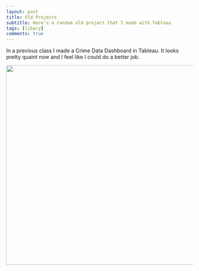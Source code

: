 ```yaml
---
layout: post
title: Old Projects
subtitle: Here's a random old project that I made with Tableau
tags: [libary]
comments: true
---
```


In a previous class I made a Crime Data Dashboard in Tableau.  It looks pretty quaint now and I feel like I could do a better job.

<kbd>
<p><a href="https://public.tableau.com/views/PhoenixCrimeData2018-2019Visualized/Dashboard1?:language=en&:display_count=y&:origin=viz_share_link"><img src="https://i.imgur.com/m75BM4j.jpg" width="750" height="537" /></a></p>
</kbd>
